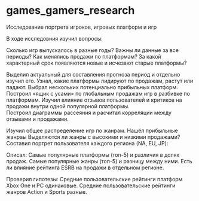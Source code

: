 # games_gamers_research
Исследование портрета игроков, игровых платформ и игр

В ходе исследовния изучил вопросы:

Сколько игр выпускалось в разные годы? Важны ли данные за все периоды?
Как менялись продажи по платформам? За какой характерный срок появляются новые и исчезают старые платформы?

Выделил актуальный для составления прогноза период и отдельно изучил его. Узнал, какие платформы лидируют по продажам, растут или падают. Выбрал нескольких потенциально прибыльных платформ.
Построил «ящик с усами» по глобальным продажам игр в разбивке по платформам. 
Изучил влияние отзывов пользователей и критиков на продажи внутри одной популярной платформы.  
Построил диаграммы рассеяния и расчитал корреляции между отзывами и продажами. 

Изучил общее распределение игр по жанрам. Нашёл прибыльные жанраы Выделяются ли жанры с высокими и низкими продажами?
Составил портрет пользователя каждого региона (NA, EU, JP):

Описал:
Самые популярные платформы (топ-5) и различия в долях продаж.
Самые популярные жанры (топ-5) и разницу между ними.
Есть ли влияние рейтинга ESRB на продажи в отдельном регионе.

Проверил гипотезы:
Средние пользовательские рейтинги платформ Xbox One и PC одинаковые.
Средние пользовательские рейтинги жанров Action и Sports разные.
